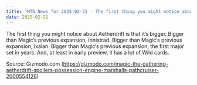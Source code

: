 ```yaml
---
title: "MTG News for 2025-02-21 - The first thing you might notice about Aetherdrift..."
date: 2025-02-21
---
```


The first thing you might notice about Aetherdrift is that it’s bigger. Bigger than Magic‘s previous expansion, Innistrad. Bigger than Magic‘s previous expansion, Ixalan. Bigger than Magic‘s previous expansion, the first major set in years. And, at least in early preview, it has a lot of Wild cards.

Source: Gizmodo.com (https://gizmodo.com/magic-the-gathering-aetherdrift-spoilers-possession-engine-marshalls-pathcruiser-2000554126)
